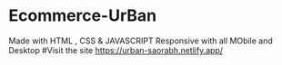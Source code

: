 # Ecommerce-UrBan
Made with HTML , CSS & JAVASCRIPT 
Responsive with all MObile and Desktop
#Visit the site
https://urban-saorabh.netlify.app/
